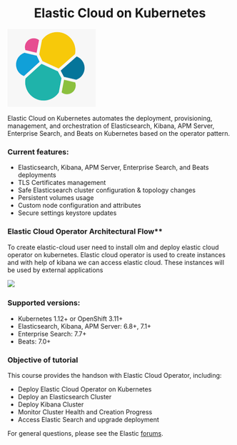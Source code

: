 <h1 align="center">Elastic Cloud on Kubernetes</h1>

![Logo](_images/logo.png)

Elastic Cloud on Kubernetes automates the deployment, provisioning, management, and orchestration of Elasticsearch, Kibana, APM Server, Enterprise Search, and Beats on Kubernetes based on the operator pattern.

### Current features:

*  Elasticsearch, Kibana, APM Server, Enterprise Search, and Beats deployments
*  TLS Certificates management
*  Safe Elasticsearch cluster configuration & topology changes
*  Persistent volumes usage
*  Custom node configuration and attributes
*  Secure settings keystore updates

### Elastic Cloud Operator Architectural Flow**

To create elastic-cloud user need to install olm and deploy elastic cloud operator on kubernetes. Elastic cloud operator is used to create instances and with help of kibana we can access elastic cloud. These instances will be used by external applications

![](_images/eck_arch.png)


### Supported versions:

*  Kubernetes 1.12+ or OpenShift 3.11+
*  Elasticsearch, Kibana, APM Server: 6.8+, 7.1+
*  Enterprise Search: 7.7+
*  Beats: 7.0+

### Objective of tutorial

This course provides the handson with Elastic Cloud Operator, including:

- Deploy Elastic Cloud Operator on Kubernetes
- Deploy an Elasticsearch Cluster
- Deploy Kibana Cluster
- Monitor Cluster Health and Creation Progress
- Access Elastic Search and upgrade deployment

For general questions, please see the Elastic [forums](https://discuss.elastic.co/c/eck).
